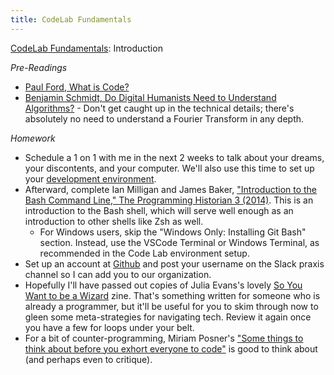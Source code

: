 ```yaml
---
title: CodeLab Fundamentals
---
```

[CodeLab Fundamentals](https://github.com/scholarslab/CodeLab/tree/master/Week01): Introduction

*Pre-Readings*
* [Paul Ford, What is Code?](https://www.bloomberg.com/graphics/2015-paul-ford-what-is-code/)
* [Benjamin Schmidt, Do Digital Humanists Need to Understand Algorithms?](https://dhdebates.gc.cuny.edu/read/untitled/section/557c453b-4abb-48ce-8c38-a77e24d3f0bd#ch48) - Don't get caught up in the technical details; there's absolutely no need to understand a Fourier Transform in any depth.

*Homework*
* Schedule a 1 on 1 with me in the next 2 weeks to talk about your dreams, your discontents, and your computer. We'll also use this time to set up your [development environment](https://github.com/scholarslab/CodeLab/blob/master/Week01/environment_setup.md). 
* Afterward, complete Ian Milligan and James Baker, ["Introduction to the Bash Command Line," The Programming Historian 3 (2014)](https://programminghistorian.org/en/lessons/intro-to-bash). This is an introduction to the Bash shell, which will serve well enough as an introduction to other shells like Zsh as well.
  * For Windows users, skip the "Windows Only: Installing Git Bash" section. Instead, use the VSCode Terminal or Windows Terminal, as recommended in the Code Lab environment setup.
* Set up an account at [Github](http://www.github.com) and post your username on the Slack praxis channel so I can add you to our organization.
* Hopefully I'll have passed out copies of Julia Evans's lovely [So You Want to be a Wizard](https://wizardzines.com/zines/wizard/) zine. That's something written for someone who is already a programmer, but it'll be useful for you to skim through now to gleen some meta-strategies for navigating tech. Review it again once you have a few for loops under your belt.
* For a bit of counter-programming, Miriam Posner's ["Some things to think about before you exhort everyone to code"](https://miriamposner.com/blog/some-things-to-think-about-before-you-exhort-everyone-to-code/) is good to think about (and perhaps even to critique).
